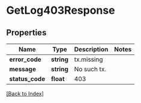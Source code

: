 # GetLog403Response

## Properties

Name | Type | Description | Notes
------------ | ------------- | ------------- | -------------
**error_code** | **string** | tx.missing |
**message** | **string** | No such tx. |
**status_code** | **float** | 403 |

[[Back to Index]](../index.md)
